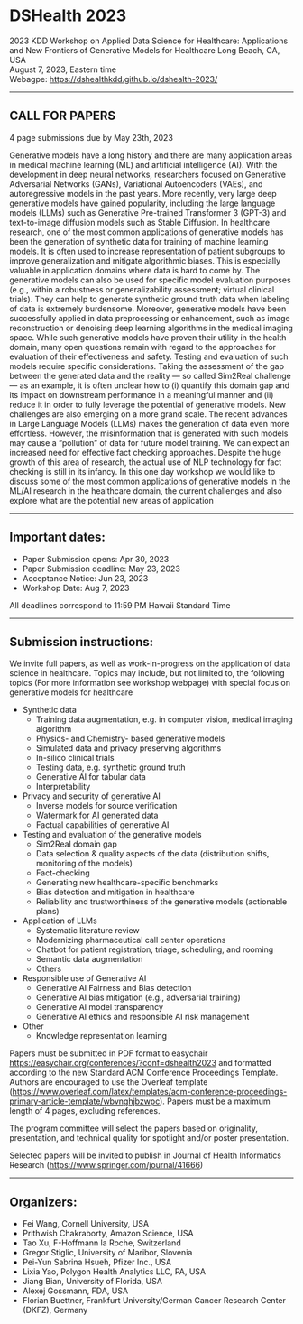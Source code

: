 # DSHealth 2023

2023 KDD Workshop on Applied Data Science for Healthcare: Applications and New Frontiers of Generative Models for Healthcare
Long Beach, CA, USA  
August 7, 2023, Eastern time  
Webagpe: https://dshealthkdd.github.io/dshealth-2023/  

---------------------------------
CALL FOR PAPERS
---------------------------------

4 page submissions due by May 23th, 2023

Generative models have a long history and there are many application areas in
medical machine learning (ML) and artificial intelligence (AI). With the
development in deep neural networks, researchers focused on Generative
Adversarial Networks (GANs), Variational Autoencoders (VAEs), and
autoregressive models in the past years. More recently, very large deep
generative models have gained popularity, including the large language models
(LLMs) such as Generative Pre-trained Transformer 3 (GPT-3) and text-to-image
diffusion models such as Stable Diffusion. In healthcare research, one of the
most common applications of generative models has been the generation of
synthetic data for training of machine learning models. It is often used to
increase representation of patient subgroups to improve generalization and
mitigate algorithmic biases. This is especially valuable in application domains
where data is hard to come by. The generative models can also be used for
specific model evaluation purposes (e.g., within a robustness or
generalizability assessment; virtual clinical trials). They can help to
generate synthetic ground truth data when labeling of data is extremely
burdensome. Moreover, generative models have been successfully applied in data
preprocessing or enhancement, such as image reconstruction or denoising deep
learning algorithms in the medical imaging space. While such generative models
have proven their utility in the health domain, many open questions remain with
regard to the approaches for evaluation of their effectiveness and safety.
Testing and evaluation of such models require specific considerations. Taking
the assessment of the gap between the generated data and the reality — so
called Sim2Real challenge — as an example, it is often unclear how to (i)
quantify this domain gap and its impact on downstream performance in a
meaningful manner and (ii) reduce it in order to fully leverage the potential
of generative models. New challenges are also emerging on a more grand scale.
The recent advances in Large Language Models (LLMs) makes the generation of
data even more effortless. However, the misinformation that is generated with
such models may cause a “pollution” of data for future model training. We can
expect an increased need for effective fact checking approaches. Despite the
huge growth of this area of research, the actual use of NLP technology for fact
checking is still in its infancy. In this one day workshop we would like to
discuss some of the most common applications of generative models in the ML/AI
research in the healthcare domain, the current challenges and also explore what
are the potential new areas of application

--------------------------
Important dates:
--------------------------

* Paper Submission opens: Apr 30, 2023
* Paper Submission deadline: May 23, 2023
* Acceptance Notice: Jun 23, 2023
* Workshop Date: Aug 7, 2023

All deadlines correspond to 11:59 PM Hawaii Standard Time 

---------------------------------
Submission instructions:
---------------------------------

We invite full papers, as well as work-in-progress on the application of data
science in healthcare. Topics may include, but not limited to, the following
topics (For more information see workshop webpage) with special focus on
generative models for healthcare
 

* Synthetic data
  - Training data augmentation, e.g. in computer vision, medical imaging algorithm
  - Physics- and Chemistry- based generative models
  - Simulated data and privacy preserving algorithms 
  - In-silico clinical trials
  - Testing data, e.g. synthetic ground truth
  - Generative AI for tabular data
  - Interpretability
* Privacy and security of generative AI
  - Inverse models for source verification
  - Watermark for AI generated data
  - Factual capabilities of generative AI
* Testing and evaluation of the generative models
  - Sim2Real domain gap
  - Data selection & quality aspects of the data (distribution shifts, monitoring of the models)
  - Fact-checking
  - Generating new healthcare-specific benchmarks
  - Bias detection and mitigation in healthcare
  - Reliability and trustworthiness of the generative models (actionable plans)
* Application of LLMs
  - Systematic literature review
  - Modernizing pharmaceutical call center operations
  - Chatbot for patient registration, triage, scheduling, and rooming
  - Semantic data augmentation
  - Others
* Responsible use of Generative AI
  - Generative AI Fairness and Bias detection
  - Generative AI bias mitigation (e.g., adversarial training)
  - Generative AI model transparency
  - Generative AI ethics and responsible AI risk management
* Other
  - Knowledge representation learning

Papers must be submitted in PDF format to easychair
https://easychair.org/conferences/?conf=dshealth2023 and formatted according to
the new Standard ACM Conference Proceedings Template. Authors are encouraged to
use the Overleaf template
(https://www.overleaf.com/latex/templates/acm-conference-proceedings-primary-article-template/wbvnghjbzwpc).
Papers must be a maximum length of 4 pages, excluding references.

The program committee will select the papers based on originality,
presentation, and technical quality for spotlight and/or poster presentation.

Selected papers will be invited to publish in Journal of Health Informatics Research (https://www.springer.com/journal/41666)

---------------------------------
Organizers:
---------------------------------

* Fei Wang, Cornell University, USA
* Prithwish Chakraborty, Amazon Science, USA
* Tao Xu, F-Hoffmann la Roche, Switzerland
* Gregor Stiglic, University of Maribor, Slovenia
* Pei-Yun Sabrina Hsueh, Pfizer Inc., USA
* Lixia Yao, Polygon Health Analytics LLC, PA, USA
* Jiang Bian, University of Florida, USA
* Alexej Gossmann, FDA, USA
* Florian Buettner, Frankfurt University/German Cancer Research Center (DKFZ), Germany
